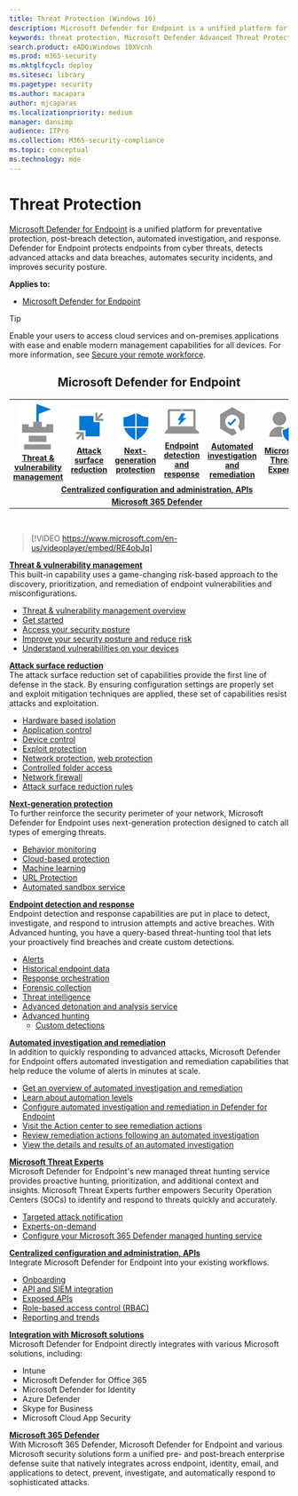 ```yaml
---
title: Threat Protection (Windows 10)
description: Microsoft Defender for Endpoint is a unified platform for preventative protection, post-breach detection, automated investigation, and response.
keywords: threat protection, Microsoft Defender Advanced Threat Protection, attack surface reduction, next-generation protection, endpoint detection and response, automated investigation and response, microsoft threat experts, Microsoft Secure Score for Devices, advanced hunting, cyber threat hunting, web threat protection
search.product: eADQiWindows 10XVcnh
ms.prod: m365-security
ms.mktglfcycl: deploy
ms.sitesec: library
ms.pagetype: security
ms.author: macapara
author: mjcaparas
ms.localizationpriority: medium
manager: dansimp
audience: ITPro
ms.collection: M365-security-compliance
ms.topic: conceptual
ms.technology: mde
---
```


# Threat Protection
[Microsoft Defender for Endpoint](https://docs.microsoft.com/microsoft-365/security/defender-endpoint/microsoft-defender-endpoint) is a unified platform for preventative protection, post-breach detection, automated investigation, and response. Defender for Endpoint protects endpoints from cyber threats, detects advanced attacks and data breaches, automates security incidents, and improves security posture.

**Applies to:**
- [Microsoft Defender for Endpoint](https://go.microsoft.com/fwlink/p/?linkid=2146631)

> [!TIP]
> Enable your users to access cloud services and on-premises applications with ease and enable modern management capabilities for all devices. For more information, see [Secure your remote workforce](https://docs.microsoft.com/enterprise-mobility-security/remote-work/). 

<center><h2>Microsoft Defender for Endpoint</center></h2>
<table>
<tr>
<td><a href="#tvm"><center><img src="images/TVM_icon.png" alt="threat and vulnerability icon"> <br><b>Threat & vulnerability management</b></center></a></td>
<td><a href="#asr"><center><img src="images/asr-icon.png" alt="attack surface reduction icon"> <br><b>Attack surface reduction</b></center></a></td>
<td><center><a href="#ngp"><img src="images/ngp-icon.png" alt="next generation protection icon"><br> <b>Next-generation protection</b></a></center></td>
<td><center><a href="#edr"><img src="images/edr-icon.png" alt="endpoint detection and response icon"><br> <b>Endpoint detection and response</b></a></center></td>
<td><center><a href="#ai"><img src="images/air-icon.png" alt="automated investigation and remediation icon"><br> <b>Automated investigation and remediation</b></a></center></td>
<td><center><a href="#mte"><img src="images/mte-icon.png" alt="microsoft threat experts icon"><br> <b>Microsoft Threat Experts</b></a></center></td>
</tr>
<tr>
<td colspan="7">
<a href="#apis"><center><b>Centralized configuration and administration, APIs</a></b></center></td>
</tr>
<tr>
<td colspan="7"><a href="#mtp"><center><b>Microsoft 365 Defender</a></center></b></td>
</tr>
</table>
<br>

<a name="tvm"></a>


>[!VIDEO https://www.microsoft.com/en-us/videoplayer/embed/RE4obJq]

**[Threat & vulnerability management](https://docs.microsoft.com/microsoft-365/security/defender-endpoint/next-gen-threat-and-vuln-mgt)**<br>
This built-in capability uses a game-changing risk-based approach to the discovery, prioritization, and remediation of endpoint vulnerabilities and misconfigurations.

- [Threat & vulnerability management overview](https://docs.microsoft.com/microsoft-365/security/defender-endpoint/next-gen-threat-and-vuln-mgt)
- [Get started](https://docs.microsoft.com/microsoft-365/security/defender-endpoint/tvm-prerequisites)
- [Access your security posture](https://docs.microsoft.com/microsoft-365/security/defender-endpoint/tvm-dashboard-insights)
- [Improve your security posture and reduce risk](https://docs.microsoft.com/microsoft-365/security/defender-endpoint/tvm-security-recommendation)
- [Understand vulnerabilities on your devices](https://docs.microsoft.com/microsoft-365/security/defender-endpoint/tvm-software-inventory)

<a name="asr"></a>

**[Attack surface reduction](https://docs.microsoft.com/microsoft-365/security/defender-endpoint/overview-attack-surface-reduction)**<br>
The attack surface reduction set of capabilities provide the first line of defense in the stack. By ensuring configuration settings are properly set and exploit mitigation techniques are applied, these set of capabilities resist attacks and exploitation.

- [Hardware based isolation](https://docs.microsoft.com/microsoft-365/security/defender-endpoint/overview-hardware-based-isolation)
- [Application control](windows-defender-application-control/windows-defender-application-control.md)
- [Device control](device-guard/introduction-to-device-guard-virtualization-based-security-and-windows-defender-application-control.md)
- [Exploit protection](https://docs.microsoft.com/microsoft-365/security/defender-endpoint/exploit-protection)
- [Network protection](https://docs.microsoft.com/microsoft-365/security/defender-endpoint/network-protection), [web protection](https://docs.microsoft.com/microsoft-365/security/defender-endpoint/web-protection-overview)
- [Controlled folder access](https://docs.microsoft.com/microsoft-365/security/defender-endpoint/controlled-folders)
- [Network firewall](windows-firewall/windows-firewall-with-advanced-security.md)
- [Attack surface reduction rules](https://docs.microsoft.com/microsoft-365/security/defender-endpoint/attack-surface-reduction)

<a name="ngp"></a>

**[Next-generation protection](microsoft-defender-antivirus/microsoft-defender-antivirus-in-windows-10.md)**<br>
To further reinforce the security perimeter of your network, Microsoft Defender for Endpoint uses next-generation protection designed to catch all types of emerging threats.

- [Behavior monitoring](https://docs.microsoft.com/windows/security/threat-protection/microsoft-defender-antivirus/configure-real-time-protection-microsoft-defender-antivirus)
- [Cloud-based protection](https://docs.microsoft.com/windows/security/threat-protection/microsoft-defender-antivirus/configure-protection-features-microsoft-defender-antivirus)
- [Machine learning](https://docs.microsoft.com/windows/security/threat-protection/microsoft-defender-antivirus/utilize-microsoft-cloud-protection-microsoft-defender-antivirus)
- [URL Protection](https://docs.microsoft.com/windows/security/threat-protection/microsoft-defender-antivirus/configure-network-connections-microsoft-defender-antivirus)
- [Automated sandbox service](https://docs.microsoft.com/windows/security/threat-protection/microsoft-defender-antivirus/configure-block-at-first-sight-microsoft-defender-antivirus)

<a name="edr"></a>

**[Endpoint detection and response](https://docs.microsoft.com/microsoft-365/security/defender-endpoint/overview-endpoint-detection-response)**<br>
Endpoint detection and response capabilities are put in place to detect, investigate, and respond to intrusion attempts and active breaches. With Advanced hunting, you have a query-based threat-hunting tool that lets your proactively find breaches and create custom detections.

- [Alerts](https://docs.microsoft.com/microsoft-365/security/defender-endpoint/alerts-queue)
- [Historical endpoint data](https://docs.microsoft.com/microsoft-365/security/defender-endpoint/investigate-machines#timeline)
- [Response orchestration](microsoft-defender-atp/response-actions.md)
- [Forensic collection](https://docs.microsoft.com/microsoft-365/security/defender-endpoint/respond-machine-alerts#collect-investigation-package-from-devices)
- [Threat intelligence](https://docs.microsoft.com/microsoft-365/security/defender-endpoint/threat-indicator-concepts)
- [Advanced detonation and analysis service](https://docs.microsoft.com/microsoft-365/security/defender-endpoint/respond-file-alerts#deep-analysis)
- [Advanced hunting](https://docs.microsoft.com/microsoft-365/security/defender-endpoint/advanced-hunting-overview)
    - [Custom detections](https://docs.microsoft.com/microsoft-365/security/defender-endpoint/overview-custom-detections)

<a name="ai"></a>

**[Automated investigation and remediation](https://docs.microsoft.com/microsoft-365/security/defender-endpoint/automated-investigations)**<br>
In addition to quickly responding to advanced attacks, Microsoft Defender for Endpoint offers automated investigation and remediation capabilities that help reduce the volume of alerts in minutes at scale.

- [Get an overview of automated investigation and remediation](https://docs.microsoft.com/microsoft-365/security/defender-endpoint/automated-investigations)
- [Learn about automation levels](https://docs.microsoft.com/microsoft-365/security/defender-endpoint/automation-levels)
- [Configure automated investigation and remediation in Defender for Endpoint](https://docs.microsoft.com/microsoft-365/security/defender-endpoint/configure-automated-investigations-remediation)
- [Visit the Action center to see remediation actions](https://docs.microsoft.com/microsoft-365/security/defender-endpoint/auto-investigation-action-center)
- [Review remediation actions following an automated investigation](https://docs.microsoft.com/microsoft-365/security/defender-endpoint/manage-auto-investigation)
- [View the details and results of an automated investigation](microsoft-defender-atp/autoir-investigation-results.md)

<a name="mte"></a>

**[Microsoft Threat Experts](https://docs.microsoft.com/microsoft-365/security/defender-endpoint/microsoft-threat-experts)**<br>
Microsoft Defender for Endpoint's new managed threat hunting service provides proactive hunting, prioritization, and additional context and insights. Microsoft Threat Experts further empowers Security Operation Centers (SOCs) to identify and respond to threats quickly and accurately.

- [Targeted attack notification](https://docs.microsoft.com/microsoft-365/security/defender-endpoint/microsoft-threat-experts)
- [Experts-on-demand](https://docs.microsoft.com/microsoft-365/security/defender-endpoint/microsoft-threat-experts)
- [Configure your Microsoft 365 Defender managed hunting service](https://docs.microsoft.com/microsoft-365/security/defender-endpoint/configure-microsoft-threat-experts)

<a name="apis"></a>

**[Centralized configuration and administration, APIs](https://docs.microsoft.com/microsoft-365/security/defender-endpoint/management-apis)**<br>
Integrate Microsoft Defender for Endpoint into your existing workflows.
- [Onboarding](https://docs.microsoft.com/microsoft-365/security/defender-endpoint/onboard-configure)
- [API and SIEM integration](https://docs.microsoft.com/microsoft-365/security/defender-endpoint/configure-siem)
- [Exposed APIs](https://docs.microsoft.com/microsoft-365/security/defender-endpoint/apis-intro)
- [Role-based access control (RBAC)](https://docs.microsoft.com/microsoft-365/security/defender-endpoint/rbac)
- [Reporting and trends](https://docs.microsoft.com/microsoft-365/security/defender-endpoint/threat-protection-reports)

<a name="integration"></a>
**[Integration with Microsoft solutions](https://docs.microsoft.com/microsoft-365/security/defender-endpoint/threat-protection-integration)** <br>
 Microsoft Defender for Endpoint directly integrates with various Microsoft solutions, including:
- Intune
- Microsoft Defender for Office 365
- Microsoft Defender for Identity
- Azure Defender
- Skype for Business
- Microsoft Cloud App Security

<a name="mtp"></a>
**[Microsoft 365 Defender](https://docs.microsoft.com/microsoft-365/security/mtp/microsoft-threat-protection)**<br>
 With Microsoft 365 Defender, Microsoft Defender for Endpoint and various Microsoft security solutions form a unified pre- and post-breach enterprise defense suite that natively integrates across endpoint, identity, email, and applications to detect, prevent, investigate, and automatically respond to sophisticated attacks.
